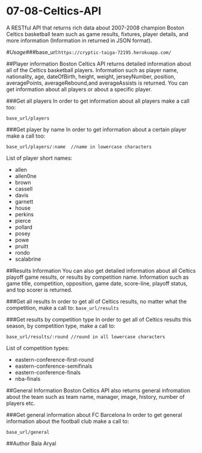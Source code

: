 # 07-08-Celtics-API

A RESTful API that returns rich data about 2007-2008 champion Boston Celtics basketball team such as game results, fixtures, player details, and more information (Information in returned in JSON format).

 #*Usage*###base_url:`https://cryptic-taiga-72195.herokuapp.com/`
 
 ##Player information Boston Celtics API returns detailed information about all of the Celtics basketball players. Information such as player name, nationality, age, dateOfBirth, height, weight, jerseyNumber, position, averagePoints, averageRebound,and averageAssists is returned. You can get information about all players or about a specific player.
 
 ###Get all players In order to get information about all players make a call too:
 
 `base_url/players`
 
 ###Get player by name In order to get information about a certain player make a call too:
 
 `base_url/players/:name  //name in lowercase characters`
 
 List of player short names:
 
* allen
* allen0ne
* brown
* cassell
* davis
* garnett
* house
* perkins
* pierce
* pollard
* posey
* powe
* pruitt
* rondo
* scalabrine

 ##Results Information
You can also get detailed information about all Celtics playoff game results, or results by competition name. Information such as game title, competition, opposition, game date, score-line, playoff status, and top scorer is returned.

 ###Get all results In order to get all of Celtics results, no matter what the competition, make a call to:
 `base_url/results`
 
 ###Get results by competition type In order to get all of Celtics results this season, by competition type, make a call to:

`base_url/results/:round //round in all lowercase characters`

 List of competition types:
 * eastern-conference-first-round
 * eastern-conference-semifinals
 * eastern-conference-finals
 * nba-finals
 
 ##General Information Boston Celtics API also returns general infromation about the team such as team name, manager, image, history, number of players etc.
 
 ###Get general information about FC Barcelona In order to get general information about the football club make a call to:
 
 `base_url/general`

##Author Bala Aryal
